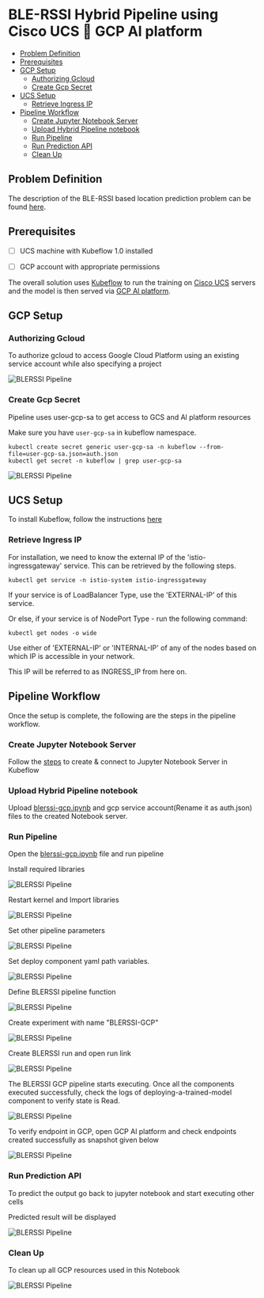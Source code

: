 # BLE-RSSI Hybrid Pipeline using Cisco UCS 🤝 GCP Al platform

<!-- vscode-markdown-toc -->
* [Problem Definition](#ProblemDefinition)
* [Prerequisites](#Prerequisites)
* [GCP Setup](#GCPSetup)
	* [Authorizing Gcloud](#AuthorizingGcloud)
	* [Create Gcp Secret](#CreateGcpSecret)
* [UCS Setup](#UCSSetup)
	* [Retrieve Ingress IP](#RetrieveIngressIP)
* [Pipeline Workflow](#PipelineWorkflow)
	* [Create Jupyter Notebook Server](#CreateJupyterNotebookServer)
	* [Upload Hybrid Pipeline notebook](#UploadHybridPipelinenotebook)
	* [Run Pipeline](#RunPipeline)
	* [Run Prediction API](#RunPredictionAPI)
	* [Clean Up](#CleanUp)

<!-- vscode-markdown-toc-config
	numbering=false
	autoSave=true
	/vscode-markdown-toc-config -->
<!-- /vscode-markdown-toc -->

## <a name='ProblemDefinition'></a>Problem Definition
The description of the BLE-RSSI based location prediction problem
can be found [here](../../README.md).

## <a name='Prerequisites'></a>Prerequisites

- [ ] UCS machine with Kubeflow 1.0 installed
- [ ] GCP account with appropriate permissions


The overall solution uses [Kubeflow](https://www.kubeflow.org/) to run
the training on [Cisco UCS](https://www.cisco.com/c/en_in/products/servers-unified-computing/index.html) servers and the model is then served via [GCP Al platform](https://cloud.google.com/ai-platform/prediction/docs).

## <a name='GCPSetup'></a>GCP Setup
### <a name='AuthorizingGcloud'></a>Authorizing Gcloud

To authorize gcloud to access Google Cloud Platform using an existing service account while also specifying a project

![BLERSSI Pipeline](./pictures/13-gcp-auth.png)

### <a name='CreateGcpSecret'></a>Create Gcp Secret

Pipeline uses user-gcp-sa to get access to GCS and Al platform resources

Make sure you have `user-gcp-sa` in kubeflow namespace.

```
kubectl create secret generic user-gcp-sa -n kubeflow --from-file=user-gcp-sa.json=auth.json
kubectl get secret -n kubeflow | grep user-gcp-sa
```
![BLERSSI Pipeline](./pictures/14-create-secret.PNG)

## <a name='UCSSetup'></a>UCS Setup

To install Kubeflow, follow the instructions [here](../../../../../../install)

### <a name='RetrieveIngressIP'></a>Retrieve Ingress IP

For installation, we need to know the external IP of the 'istio-ingressgateway' service. This can be retrieved by the following steps.  

```
kubectl get service -n istio-system istio-ingressgateway
```

If your service is of LoadBalancer Type, use the 'EXTERNAL-IP' of this service.  

Or else, if your service is of NodePort Type - run the following command:  

```
kubectl get nodes -o wide
```

Use either of 'EXTERNAL-IP' or 'INTERNAL-IP' of any of the nodes based on which IP is accessible in your network.  

This IP will be referred to as INGRESS_IP from here on.

## <a name='PipelineWorkflow'></a>Pipeline Workflow
Once the setup is complete, the following are the steps in the pipeline
workflow.

### <a name='CreateJupyterNotebookServer'></a>Create Jupyter Notebook Server

Follow the [steps](./../notebook#create--connect-to-jupyter-notebook-server) to create & connect to Jupyter Notebook Server in Kubeflow    
### <a name='UploadHybridPipelinenotebook'></a>Upload Hybrid Pipeline notebook

Upload [blerssi-gcp.ipynb](blerssi-gcp.ipynb) and gcp service account(Rename it as auth.json) files to the created Notebook server.
    
### <a name='RunPipeline'></a>Run Pipeline

Open the [blerssi-gcp.ipynb](blerssi-gcp.ipynb) file and run pipeline

Install required libraries

![BLERSSI Pipeline](./pictures/1-install-libraries.PNG)

Restart kernel and Import libraries 

![BLERSSI Pipeline](./pictures/2-restart-kernal.PNG)

Set other pipeline parameters

![BLERSSI Pipeline](./pictures/3-set-parameters.PNG)

Set deploy component yaml path variables.

![BLERSSI Pipeline](./pictures/4-set-model-path.PNG)

Define BLERSSI pipeline function

![BLERSSI Pipeline](./pictures/5-define-pipeline.PNG)

Create experiment with name "BLERSSI-GCP"

![BLERSSI Pipeline](./pictures/6-create-experiment.PNG)

Create BLERSSI run and open run link

![BLERSSI Pipeline](./pictures/7-run-pipeline.png)


The BLERSSI GCP pipeline starts executing. 
Once all the components executed successfully, check the logs of deploying-a-trained-model component to verify state is Read.

![BLERSSI Pipeline](./pictures/8-pipeline-logs.PNG)

To verify endpoint in GCP, open GCP Al platform and check endpoints created successfully as snapshot given below

![BLERSSI Pipeline](./pictures/9-model-version-verify.PNG)

### <a name='RunPredictionAPI'></a>Run Prediction API

To predict the output go back to jupyter notebook and start executing other cells

Predicted result will be displayed

![BLERSSI Pipeline](./pictures/11-prediction.PNG)


### <a name='CleanUp'></a>Clean Up

To clean up all GCP resources used in this Notebook

![BLERSSI Pipeline](./pictures/12-clean-up.PNG)
